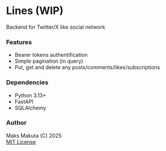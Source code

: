 # Lines (WIP)

 Backend for Twitter/X like social network

### Features

- Bearer tokens authentification
- Simple pagination (in query)
- Put, get and delete any posts/comments/likes/subscriptions

### Dependencies

- Python 3.13+
- FastAPI
- SQLAlchemy

### Author
 Maks Makuta (C) 2025  
 [MIT License](license.md)

